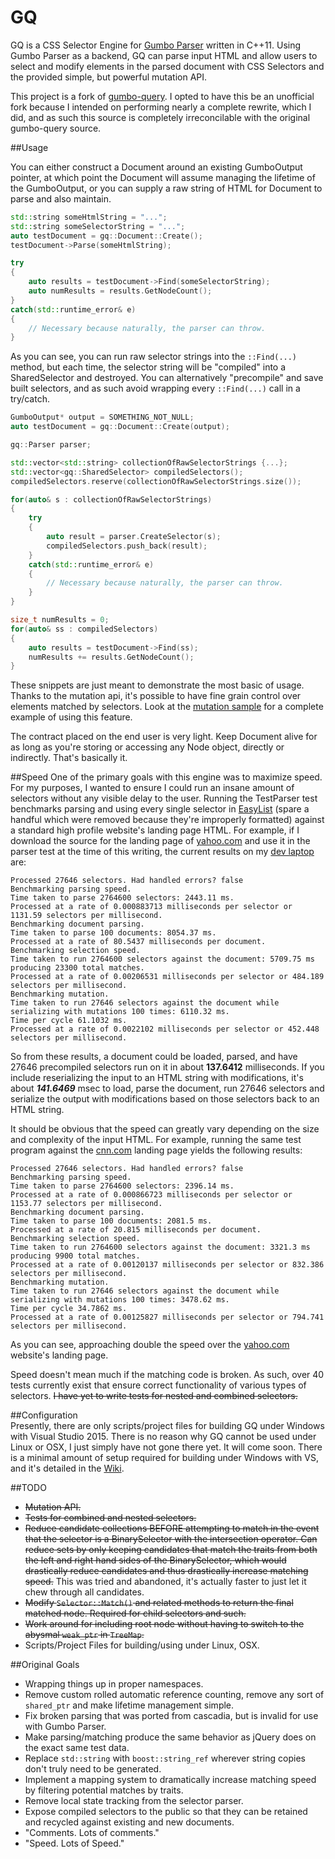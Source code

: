 # GQ
GQ is a CSS Selector Engine for [Gumbo Parser](https://github.com/google/gumbo-parser) written in C++11. Using Gumbo Parser as a backend, GQ can parse input HTML and allow users to select and modify elements in the parsed document with CSS Selectors and the provided simple, but powerful mutation API.

This project is a fork of [gumbo-query](https://github.com/lazytiger/gumbo-query). I opted to have this be an unofficial fork because I intended on performing nearly a complete rewrite, which I did, and as such this source is completely irreconcilable with the original gumbo-query source.

##Usage

You can either construct a Document around an existing GumboOutput pointer, at which point the Document will assume managing the lifetime of the GumboOutput, or you can supply a raw string of HTML for Document to parse and also maintain.
```c++
std::string someHtmlString = "...";
std::string someSelectorString = "...";
auto testDocument = gq::Document::Create();
testDocument->Parse(someHtmlString);

try
{
    auto results = testDocument->Find(someSelectorString);
    auto numResults = results.GetNodeCount();
}
catch(std::runtime_error& e)
{
    // Necessary because naturally, the parser can throw.
}
```

As you can see, you can run raw selector strings into the `::Find(...)` method, but each time, the selector string will be "compiled" into a SharedSelector and destroyed. You can alternatively "precompile" and save built selectors, and as such avoid wrapping every `::Find(...)` call in a try/catch.

```c++
GumboOutput* output = SOMETHING_NOT_NULL;
auto testDocument = gq::Document::Create(output);

gq::Parser parser;

std::vector<std::string> collectionOfRawSelectorStrings {...};
std::vector<gq::SharedSelector> compiledSelectors();
compiledSelectors.reserve(collectionOfRawSelectorStrings.size());

for(auto& s : collectionOfRawSelectorStrings)
{
    try
    {
        auto result = parser.CreateSelector(s);
        compiledSelectors.push_back(result);
    }
    catch(std::runtime_error& e)
    {
        // Necessary because naturally, the parser can throw.
    }
}

size_t numResults = 0;
for(auto& ss : compiledSelectors)
{
    auto results = testDocument->Find(ss);
    numResults += results.GetNodeCount();
}
```

These snippets are just meant to demonstrate the most basic of usage. Thanks to the mutation api, it's possible to have fine grain control over elements matched by selectors. Look at the [mutation sample](https://github.com/TechnikEmpire/GQ/blob/master/ide/msvc/GumboQueryExamples/Mutation/Mutation/Mutation.cpp) for a complete example of using this feature.

The contract placed on the end user is very light. Keep Document alive for as long as you're storing or accessing any Node object, directly or indirectly. That's basically it.

##Speed
One of the primary goals with this engine was to maximize speed. For my purposes, I wanted to ensure I could run an insane amount of selectors without any visible delay to the user. Running the TestParser test benchmarks parsing and using every single selector in [EasyList](https://easylist.adblockplus.org/en/) (spare a handful which were removed because they're improperly formatted) against a standard high profile website's landing page HTML. For example, if I download the source for the landing page of [yahoo.com](https://yahoo.com) and use it in the parser test at the time of this writing, the current results on my [dev laptop](https://www.asus.com/ca-en/ROG-Republic-Of-Gamers/ASUS_ROG_G750JM/) are:

```
Processed 27646 selectors. Had handled errors? false
Benchmarking parsing speed.
Time taken to parse 2764600 selectors: 2443.11 ms.
Processed at a rate of 0.000883713 milliseconds per selector or 1131.59 selectors per millisecond.
Benchmarking document parsing.
Time taken to parse 100 documents: 8054.37 ms.
Processed at a rate of 80.5437 milliseconds per document.
Benchmarking selection speed.
Time taken to run 2764600 selectors against the document: 5709.75 ms producing 23300 total matches.
Processed at a rate of 0.00206531 milliseconds per selector or 484.189 selectors per millisecond.
Benchmarking mutation.
Time taken to run 27646 selectors against the document while serializing with mutations 100 times: 6110.32 ms.
Time per cycle 61.1032 ms.
Processed at a rate of 0.0022102 milliseconds per selector or 452.448 selectors per millisecond.
```

So from these results, a document could be loaded, parsed, and have 27646 precompiled selectors run on it in about **137.6412** milliseconds. If you include reserializing the input to an HTML string with modifications, it's about ***141.6469*** msec to load, parse the document, run 27646 selectors and serialize the output with modifications based on those selectors back to an HTML string.

It should be obvious that the speed can greatly vary depending on the size and complexity of the input HTML. For example, running the same test program against the [cnn.com](http://cnn.com) landing page yields the following results:

```
Processed 27646 selectors. Had handled errors? false
Benchmarking parsing speed.
Time taken to parse 2764600 selectors: 2396.14 ms.
Processed at a rate of 0.000866723 milliseconds per selector or 1153.77 selectors per millisecond.
Benchmarking document parsing.
Time taken to parse 100 documents: 2081.5 ms.
Processed at a rate of 20.815 milliseconds per document.
Benchmarking selection speed.
Time taken to run 2764600 selectors against the document: 3321.3 ms producing 9900 total matches.
Processed at a rate of 0.00120137 milliseconds per selector or 832.386 selectors per millisecond.
Benchmarking mutation.
Time taken to run 27646 selectors against the document while serializing with mutations 100 times: 3478.62 ms.
Time per cycle 34.7862 ms.
Processed at a rate of 0.00125827 milliseconds per selector or 794.741 selectors per millisecond.
```

As you can see, approaching double the speed over the [yahoo.com](https://yahoo.com) website's landing page.  

Speed doesn't mean much if the matching code is broken. As such, over 40 tests currently exist that ensure correct functionality of various types of selectors. ~~I have yet to write tests for nested and combined selectors.~~

##Configuration  
Presently, there are only scripts/project files for building GQ under Windows with Visual Studio 2015. There is no reason why GQ cannot be used under Linux or OSX, I just simply have not gone there yet. It will come soon. There is a minimal amount of setup required for building under Windows with VS, and it's detailed in the [Wiki](https://github.com/TechnikEmpire/GQ/wiki).

##TODO
 - ~~Mutation API.~~
 - ~~Tests for combined and nested selectors.~~
 - ~~Reduce candidate collections BEFORE attempting to match in the event that the selector is a BinarySelector with the
 intersection operator. Can reduce sets by only keeping candidates that match the traits from both the left and right
 hand sides of the BinarySelector, which would drastically reduce candidates and thus drastically increase matching speed.~~ This was tried and abandoned, it's actually faster to just let it chew through all candidates.
 - ~~Modify `Selector::Match()` and related methods to return the final matched node. Required for child selectors and such.~~
 - ~~Work around for including root node without having to switch to the abysmal `weak_ptr` in `TreeMap`.~~
 - Scripts/Project Files for building/using under Linux, OSX.

##Original Goals  
 - Wrapping things up in proper namespaces.
 - Remove custom rolled automatic reference counting, remove any sort of `shared_ptr` and make lifetime management simple.
 - Fix broken parsing that was ported from cascadia, but is invalid for use with Gumbo Parser.
 - Make parsing/matching produce the same behavior as jQuery does on the exact same test data.
 - Replace `std::string` with `boost::string_ref` wherever string copies don't truly need to be generated.  
 - Implement a mapping system to dramatically increase matching speed by filtering potential matches by traits.
 - Remove local state tracking from the selector parser.
 - Expose compiled selectors to the public so that they can be retained and recycled against existing and new documents.
 - "Comments. Lots of comments."
 - "Speed. Lots of Speed."
